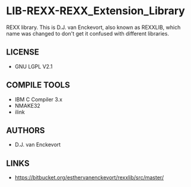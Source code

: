 # LIB-REXX-REXX_Extension_Library
REXX library. This is D.J. van Enckevort, also known as REXXLIB, which name was changed to don't get it confused with different libraries.

## LICENSE
* GNU LGPL V2.1

## COMPILE TOOLS
* IBM C Compiler 3.x
* NMAKE32
* ilink
 
## AUTHORS
* D.J. van Enckevort 

## LINKS
* https://bitbucket.org/esthervanenckevort/rexxlib/src/master/
